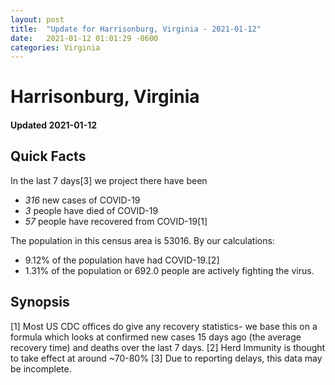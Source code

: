 ```yaml
---
layout: post
title:  "Update for Harrisonburg, Virginia - 2021-01-12"
date:   2021-01-12 01:01:29 -0600
categories: Virginia
---
```


# Harrisonburg, Virginia
#### Updated 2021-01-12

## Quick Facts

In the last 7 days[3] we project there have been
- *316* new cases of COVID-19
- *3* people have died of COVID-19
- *57* people have recovered from COVID-19[1]

The population in this census area is 53016. By our calculations:
- 9.12% of the population have had COVID-19.[2]
- 1.31% of the population or 692.0 people are actively fighting the virus.

## Synopsis




[1] Most US CDC offices do give any recovery statistics- we base this on a formula which looks at confirmed new cases
15 days ago (the average recovery time) and deaths over the last 7 days.
[2] Herd Immunity is thought to take effect at around ~70-80%
[3] Due to reporting delays, this data may be incomplete. 
    
